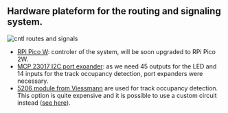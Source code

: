 ## Hardware plateform for the routing and signaling system.

![cntl routes and signals](https://github.com/user-attachments/assets/8ca23532-cb3b-4c64-ad9e-50e5159e5fe6)

- [RPi Pico W](https://www.raspberrypi.com/products/raspberry-pi-pico/): controler of the system, will be soon upgraded to RPi Pico 2W.
- [MCP 23017 I2C port exoander](https://www.adafruit.com/product/5346): as we need 45 outputs for the LED and 14 inputs for the track occupancy detection, port expanders were necessary.
- [5206 module from Viessmann](https://viessmann-modell.com/en/electronic/electronics-digital/104track-occupancy-detector-8-sections/5206) are used for track occupancy detection. This option is quite expensive and it is possible to use a custom circuit instead ([see here](https://forum.mrhmag.com/post/build-a-simple-block-occupancy-detector-12207949)).
